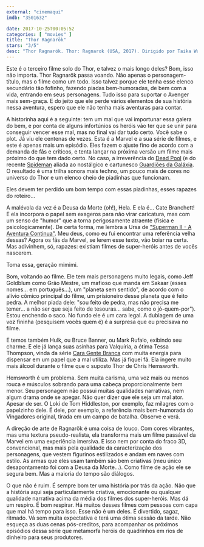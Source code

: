 ```yaml
---
external: "cinemaqui"
imdb: "3501632"

date: 2017-10-25T00:05:52
categories: [ "movies" ]
title: "Thor Ragnarök"
stars: "3/5"
desc: "Thor Ragnarök. Thor: Ragnarok (USA, 2017). Dirigido por Taika Waititi. Escrito por Eric Pearson, Craig Kyle, Christopher Yost. Com Chris Hemsworth (Thor), Tom Hiddleston (Loki), Cate Blanchett (Hela), Idris Elba (Heimdall), Jeff Goldblum (Grandmaster), Tessa Thompson (Valkyrie), Karl Urban (Skurge), Mark Ruffalo (Bruce Banner / Hulk), Anthony Hopkins (Odin)."
---
```

Este é o terceiro filme solo do Thor, e talvez o mais longo deles? Bom, isso não importa. Thor Ragnarök passa voando. Não apenas o personagem-título, mas o filme como um todo. Isso talvez porque ele tenha esse elenco secundário tão fofinho, fazendo piadas bem-humoradas, de bem com a vida, entrando em seus personagens. Tudo isso para suportar o Avenger mais sem-graça. E do jeito que ele perde vários elementos de sua história nessa aventura, espero que ele não tenha mais aventuras para contar.

A historinha aqui é a seguinte: tem um mal que vai importunar essa galera do bem, e por conta de alguns infortúnios os heróis vão ter que se unir para conseguir vencer esse mal, mas no final vai dar tudo certo. Você sabe o plot. Já viu ele centenas de vezes. Esta é a Marvel e a sua série de filmes, e este é apenas mais um episódio. Eles fazem o ajuste fino de acordo com a demanda de fãs e críticos, e tenta lançar na próxima versão um filme mais próximo do que tem dado certo. No caso, a irreverência do [Dead Pool](/deadpool) (e do recente [Spideman](/homem-aranha-de-volta-ao-lar) aliada ao nostálgico e cartunesco [Guardiões da Galáxia](/guardioes-da-galaxia-vol-2). O resultado é uma trilha sonora mais techno, um pouco mais de cores no universo do Thor e um elenco cheio de piadinhas que funcionam.

Eles devem ter perdido um bom tempo com essas piadinhas, esses rapazes do roteiro...

A malévola da vez é a Deusa da Morte (oh!), Hela. E ela é... Cate Branchett! E ela incorpora o papel sem exageros para não virar caricatura, mas com um senso de "humor" que a torna perigosamente atraente (física e psicologicamente). De certa forma, me lembra a Ursa de ["Superman II - A Aventura Continua"](/superman-ii-a-aventura-continua). Meu deus, como eu fui encontrar uma referência velha dessas? Agora os fãs da Marvel, se lerem esse texto, vão boiar na certa. Mas adivinhem, só, rapazes: existiam filmes de super-heróis antes de vocês nascerem.

Toma essa, geração mimimi.

Bom, voltando ao filme. Ele tem mais personagens muito legais, como Jeff Goldblum como Grão Mestre, um mafioso que manda em Sakaar (esses nomes... em português...), um "planeta sem sentido", de acordo com o alívio cômico principal do filme, um prisioneiro desse planeta que é feito pedra. A melhor piada dele: "sou feito de pedra, mas não precisa me temer... a não ser que seja feito de tesouras... sabe, como o jó-quem-por"). Estou enchendo o saco. No fundo ele é um cara legal. A dublagem de uma voz fininha (pesquisem vocês quem é) é a surpresa que eu precisava no filme.

E temos também Hulk, ou Bruce Banner, ou Mark Rufalo, exibindo seu charme. E ele já lança suas asinhas para Valquíria, a ótima Tessa Thompson, vinda da série [Cara Gente Branca](/cara-gente-branca) com muita energia para dispensar em um papel que a mal utiliza. Mas já fiquei fã. Ela ingere muito mais álcool durante o filme que o suposto Thor de Chris Hemsworth.

Hemsworth é um problema. Sem muita carisma, uma voz mais ou menos rouca e músculos sobrando para uma cabeça proporcionalmente bem menor. Seu personagem não possui muitas qualidades narrativas, nem algum drama onde se apegar. Não quer dizer que ele seja um mal ator. Apesar de ser. O Loki de Tom Hiddleston, por exemplo, faz milagres com o papelzinho dele. É dele, por exemplo, a referência mais bem-humorada do Vingadores original, tirada em um campo de batalha. Observe e verá.

A direção de arte de Ragnarök é uma coisa de louco. Com cores vibrantes, mas uma textura pseudo-realista, ela transforma mais um filme passável da Marvel em uma experiência imersiva. E isso nem por conta do fraco 3D, convencional, mas mais pela qualidade da caracterização dos personagens, que vestem figurinos estilizados e andam em naves com estilo. As armas que eles usam também são bem criativas (meu único desapontamento foi com a Deusa da Morte...). Como filme de ação ele se segura bem. Mas a maioria do tempo são diálogos.

O que não é ruim. É sempre bom ter uma história por trás da ação. Não que a história aqui seja particularmente criativa, emocionante ou qualquer qualidade narrativa acima da média dos filmes dos super-heróis. Mas dá um respiro. É bom respirar. Há muitos desses filmes com pessoas com capa que mal há tempo para isso. Esse não é um deles. É divertido, sagaz, ritmado. Vá sem muita expectativa e terá uma ótima sessão da tarde. Não esqueça as duas cenas pós-creditos, para acompanhar os próximos episódios dessa série que metamorfa heróis de quadrinhos em rios de dinheiro para seus produtores.
